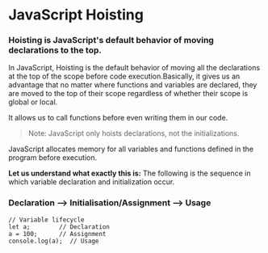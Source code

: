 # JavaScript Hoisting

### Hoisting is JavaScript's default behavior of moving declarations to the top.

In JavaScript, Hoisting is the default behavior of moving all the declarations at the top of the scope before code execution.Basically, it gives us an advantage that no matter where functions and variables are declared, they are moved to the top of their scope regardless of whether their scope is global or local.

It allows us to call functions before even writing them in our code. 


> Note: JavaScript only hoists declarations, not the initializations.


JavaScript allocates memory for all variables and functions defined in the program before execution.

**Let us understand what exactly this is:**
The following is the sequence in which variable declaration and initialization occur. 

### **Declaration –> Initialisation/Assignment –> Usage** 

```
// Variable lifecycle
let a;        // Declaration
a = 100;      // Assignment
console.log(a);  // Usage
```